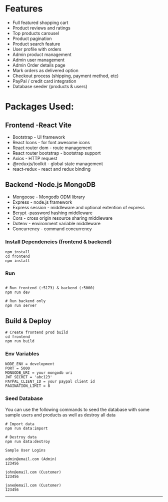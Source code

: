 # Features

- Full featured shopping cart
- Product reviews and ratings
- Top products carousel
- Product pagination
- Product search feature
- User profile with orders
- Admin product management
- Admin user management
- Admin Order details page
- Mark orders as delivered option
- Checkout process (shipping, payment method, etc)
- PayPal / credit card integration
- Database seeder (products & users)

# Packages Used:

## Frontend -React Vite

- Bootstrap - UI framework
- React Icons - for font awesome icons
- React router dom - route management
- React router bootstrap - bootstrap support
- Axios - HTTP request
- @reduxjs/toolkit - global state management
- react-redux - react and redux binding

## Backend -Node.js MongoDB

- Mongoose - Mongodb ODM library
- Express - node.js framework
- Express session - middleware and optional extention of express
- Bcrypt -password hashing middleware
- Cors - cross origin resource sharing middleware
- Dotenv - environment variable middleware
- Concurrency - command concurrency

### Install Dependencies (frontend & backend)

```
npm install
cd frontend
npm install
```

### Run

```

# Run frontend (:5173) & backend (:5000)
npm run dev

# Run backend only
npm run server
```

## Build & Deploy

```
# Create frontend prod build
cd frontend
npm run build
```

### Env Variables

```
NODE_ENV = development
PORT = 5000
MONGODB_URI = your mongodb uri
JWT_SECRET = 'abc123'
PAYPAL_CLIENT_ID = your paypal client id
PAGINATION_LIMIT = 8
```

### Seed Database

You can use the following commands to seed the database with some sample users and products as well as destroy all data

```
# Import data
npm run data:import

# Destroy data
npm run data:destroy
```

```
Sample User Logins

admin@email.com (Admin)
123456

john@email.com (Customer)
123456

jane@email.com (Customer)
123456
```

---
